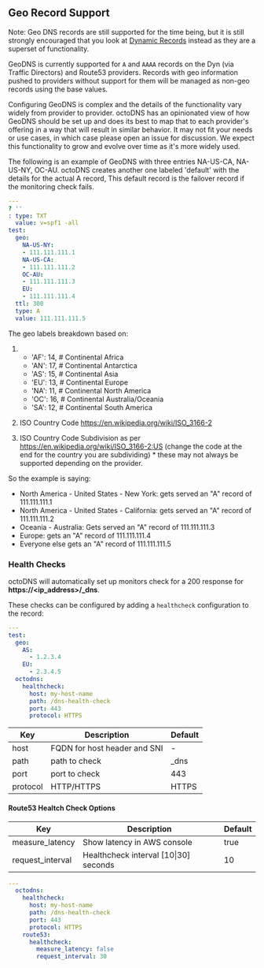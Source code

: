 ## Geo Record Support

Note: Geo DNS records are still supported for the time being, but it is still strongly encouraged that you look at [Dynamic Records](/docs/dynamic_records.md) instead as they are a superset of functionality.

GeoDNS is currently supported for `A` and `AAAA` records on the Dyn (via Traffic Directors) and Route53 providers. Records with geo information pushed to providers without support for them will be managed as non-geo records using the base values.

Configuring GeoDNS is complex and the details of the functionality vary widely from provider to provider. octoDNS has an opinionated view of how GeoDNS should be set up and does its best to map that to each provider's offering in a way that will result in similar behavior. It may not fit your needs or use cases, in which case please open an issue for discussion. We expect this functionality to grow and evolve over time as it's more widely used.

The following is an example of GeoDNS with three entries NA-US-CA, NA-US-NY, OC-AU. octoDNS creates another one labeled 'default' with the details for the actual A record, This default record is the failover record if the monitoring check fails.

```yaml
---
? ''
: type: TXT
  value: v=spf1 -all
test:
  geo:
    NA-US-NY:
    - 111.111.111.1
    NA-US-CA:
    - 111.111.111.2
    OC-AU:
    - 111.111.111.3
    EU:
    - 111.111.111.4
  ttl: 300
  type: A
  value: 111.111.111.5
```

The geo labels breakdown based on:

1. - 'AF': 14, # Continental Africa
   - 'AN': 17, # Continental Antarctica
   - 'AS': 15, # Continental Asia
   - 'EU': 13, # Continental Europe
   - 'NA': 11, # Continental North America
   - 'OC': 16, # Continental Australia/Oceania
   - 'SA': 12, # Continental South America

2. ISO Country Code https://en.wikipedia.org/wiki/ISO_3166-2

3. ISO Country Code Subdivision as per https://en.wikipedia.org/wiki/ISO_3166-2:US (change the code at the end for the country you are subdividing) * these may not always be supported depending on the provider.

So the example is saying:

- North America - United States - New York: gets served an "A" record of 111.111.111.1
- North America - United States - California: gets served an "A" record of 111.111.111.2
- Oceania - Australia: Gets served an "A" record of 111.111.111.3
- Europe: gets an "A" record of 111.111.111.4
- Everyone else gets an "A" record of 111.111.111.5

### Health Checks

octoDNS will automatically set up monitors check for a 200 response for **https://\<ip_address>/\_dns**.

These checks can be configured by adding a `healthcheck` configuration to the record:

```yaml
---
test:
  geo:
    AS:
      - 1.2.3.4
    EU:
      - 2.3.4.5
  octodns:
    healthcheck:
      host: my-host-name
      path: /dns-health-check
      port: 443
      protocol: HTTPS
```

| Key | Description | Default |
| -- | -- | -- |
| host | FQDN for host header and SNI | - |
| path | path to check | \_dns |
| port | port to check | 443 |
| protocol | HTTP/HTTPS | HTTPS |

#### Route53 Healtch Check Options

| Key | Description | Default |
| -- | -- | -- |
| measure_latency | Show latency in AWS console | true |
| request_interval | Healthcheck interval [10\|30] seconds | 10 |

```yaml
---
  octodns:
    healthcheck:
      host: my-host-name
      path: /dns-health-check
      port: 443
      protocol: HTTPS
    route53:
      healthcheck:
        measure_latency: false
        request_interval: 30
```
